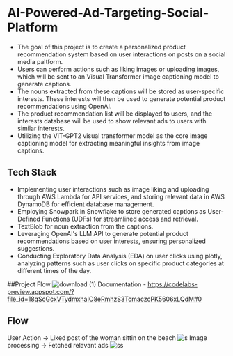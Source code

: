 # AI-Powered-Ad-Targeting-Social-Platform

* The goal of this project is to create a personalized product recommendation system based on user interactions on posts on a social media paltform. 
* Users can perform actions such as liking images or uploading images, which will be sent to an Visual Transformer image captioning model to generate captions. 
* The nouns extracted from these captions will be stored as user-specific interests. These interests will then be used to generate potential product recommendations using OpenAI.
* The product recommendation list will be displayed to users, and the interests database will be used to show relevant ads to users with similar interests.
* Utilizing the ViT-GPT2 visual transformer model as the core image captioning model for extracting meaningful insights from image captions.

## Tech Stack 
* Implementing user interactions such as image liking and uploading through AWS Lambda for API services, and storing relevant data in AWS DynamoDB for efficient database management.
* Employing Snowpark in Snowflake to store generated captions as User-Defined Functions (UDFs) for streamlined access and retrieval.
* TextBlob for noun extraction from the captions.
* Leveraging OpenAI's LLM API to generate potential product recommendations based on user interests, ensuring personalized suggestions.
* Conducting Exploratory Data Analysis (EDA) on user clicks using plotly, analyzing patterns such as user clicks on specific product categories at different times of the day.
  
##Project Flow
![download (1)](https://github.com/saakethtypes/AI-Powered-Ad-Targeting-Social-Platform/assets/47172497/b6572bd1-abe6-4b98-8eed-d1832b4c5403)
Documentation - https://codelabs-preview.appspot.com/?file_id=18qScGcxVTydmxhaIO8eRmhzS3TcmaczcPK5606xLQdM#0

## Flow
User Action -> Liked post of the woman sittin on the beach
![s](https://github.com/saakethtypes/AI-Powered-Ad-Targeting-Social-Platform/assets/47172497/98bc727a-7545-4eb3-9b3c-5ca240a29d3b)
Image processing -> Fetched relavant ads
![ss](https://github.com/saakethtypes/AI-Powered-Ad-Targeting-Social-Platform/assets/47172497/28095c5b-f6be-41dd-bb3e-43e8771f05fa)
